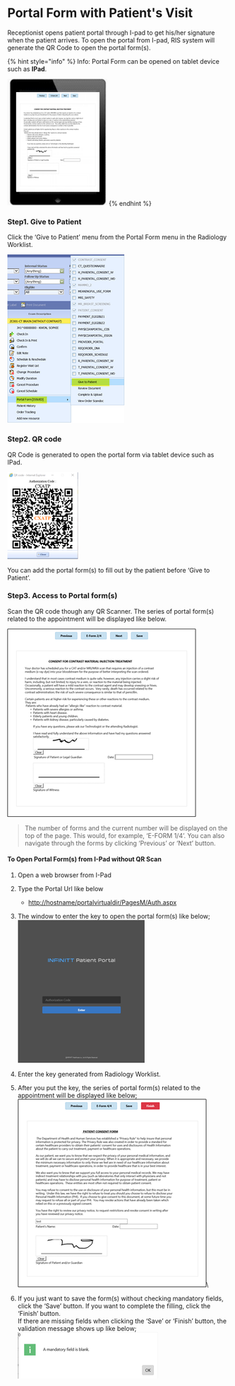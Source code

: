 # Portal Form with Patient's Visit

Receptionist opens patient portal through I-pad to get his/her signature when the patient arrives. To open the portal from I-pad, RIS system will generate the QR Code to open the portal form(s).

{% hint style="info" %}
Info: Portal Form can be opened on tablet device such as **IPad**.

![](<../../.gitbook/assets/image (1).png>)
{% endhint %}

### Step1. Give to Patient

Click the ‘Give to Patient’ menu from the Portal Form menu in the Radiology Worklist.&#x20;

![](<../../.gitbook/assets/image (8).png>)

### Step2. QR code

QR Code is generated to open the portal form via tablet device such as IPad.

![](<../../.gitbook/assets/image (68).png>)

You can add the portal form(s) to fill out by the patient before ‘Give to Patient’.

### Step3. Access to Portal form(s)

Scan the QR code though any QR Scanner. The series of portal form(s) related to the appointment will be displayed like below.

![](<../../.gitbook/assets/image (73).png>)

> The number of forms and the current number will be displayed on the top of the page. This would, for example, ‘E-FORM 1/4’. You can also navigate through the forms by clicking ‘Previous’ or ‘Next’ button.

#### To Open Portal Form(s) from I-Pad without QR Scan

1. Open a web browser from I-Pad
2. Type the Portal Url like below
   * [http://hostname/portalvirtualdir/PagesM/Auth.aspx](http://hostname/portalvirtualdir/PagesM/Auth.aspx)
3. The window to enter the key to open the portal form(s) like below;\
   ![](<../../.gitbook/assets/image (82).png>)
4. Enter the key generated from Radiology Worklist.
5. After you put the key, the series of portal form(s) related to the appointment will be displayed like below;\
   ![](<../../.gitbook/assets/image (45).png>)\

6. If you just want to save the form(s) without checking mandatory fields, click the ‘Save’ button. If you want to complete the filling, click the ‘Finish’ button.\
   If there are missing fields when clicking the ‘Save’ or ‘Finish’ button, the validation message shows up like below;\
   ![](<../../.gitbook/assets/image (70).png>)

